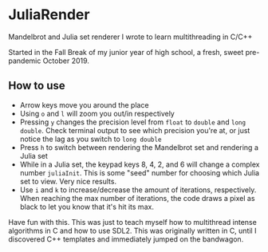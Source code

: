 # JuliaRender
Mandelbrot and Julia set renderer I wrote to learn multithreading in C/C++

Started in the Fall Break of my junior year of high school, a fresh, sweet pre-pandemic October 2019.

## How to use

- Arrow keys move you around the place
- Using `o` and `l` will zoom you out/in respectively
- Pressing `y` changes the precision level from `float` to `double` and `long double`. Check terminal output to see which precision you're at, or just notice the lag as you switch to `long double`
- Press `h` to switch between rendering the Mandelbrot set and rendering a Julia set
- While in a Julia set, the keypad keys 8, 4, 2, and 6 will change a complex number `juliaInit`. This is some "seed" number for choosing which Julia set to view. Very nice results.
- Use `i` and `k` to increase/decrease the amount of iterations, respectively. When reaching the max number of iterations, the code draws a pixel as black to let you know that it's hit its max.

Have fun with this. This was just to teach myself how to multithread intense algorithms in C and how to use SDL2. This was originally written in C, until I discovered C++ templates and immediately jumped on the bandwagon.
